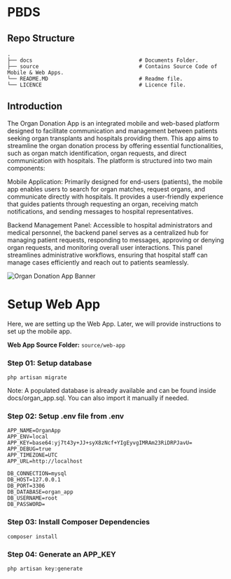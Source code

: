 # PBDS

## Repo Structure

```text
.
├── docs                                  # Documents Folder.
├── source                                # Contains Source Code of Mobile & Web Apps.
└── README.MD                             # Readme file.
└── LICENCE                               # Licence file.
```

## Introduction
The Organ Donation App is an integrated mobile and web-based platform designed to facilitate communication and management between patients seeking organ transplants and hospitals providing them. This app aims to streamline the organ donation process by offering essential functionalities, such as organ match identification, organ requests, and direct communication with hospitals. The platform is structured into two main components:

Mobile Application: Primarily designed for end-users (patients), the mobile app enables users to search for organ matches, request organs, and communicate directly with hospitals. It provides a user-friendly experience that guides patients through requesting an organ, receiving match notifications, and sending messages to hospital representatives.

Backend Management Panel: Accessible to hospital administrators and medical personnel, the backend panel serves as a centralized hub for managing patient requests, responding to messages, approving or denying organ requests, and monitoring overall user interactions. This panel streamlines administrative workflows, ensuring that hospital staff can manage cases efficiently and reach out to patients seamlessly.

![Organ Donation App Banner](docs/media/images/0-banner-image.jpg)


# Setup Web App

Here, we are setting up the Web App. Later, we will provide instructions to set up the mobile app.

**Web App Source Folder:** `source/web-app`



### Step 01: Setup database 

```
php artisan migrate
```

Note: A populated database is already available and can be found inside docs/organ_app.sql. You can also import it manually if needed.

### Step 02: Setup .env file from .env

```
APP_NAME=OrganApp
APP_ENV=local
APP_KEY=base64:yj7t43y+JJ+syX8zNcf+YIgEyvgIMRAm23RiDRPJavU=
APP_DEBUG=true
APP_TIMEZONE=UTC
APP_URL=http://localhost

DB_CONNECTION=mysql
DB_HOST=127.0.0.1
DB_PORT=3306
DB_DATABASE=organ_app
DB_USERNAME=root
DB_PASSWORD=
```

### Step 03: Install Composer Dependencies

```
composer install
```

### Step 04: Generate an APP_KEY

```
php artisan key:generate
```

